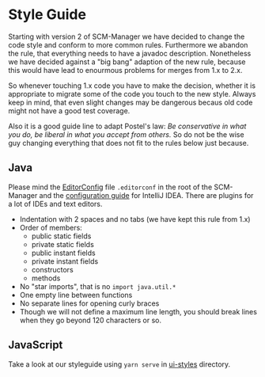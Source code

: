 # Style Guide

Starting with version 2 of SCM-Manager we have decided to change the code style and conform to more common rules. Furthermore we abandon the rule, that everything needs to have a javadoc description. Nonetheless we have decided against a "big bang" adaption of the new rule, because this would have lead to enourmous problems for merges from 1.x to 2.x.

So whenever touching 1.x code you have to make the decision, whether it is appropriate to migrate some of the code you touch to the new style. Always keep in mind, that even slight changes may be dangerous becaus old code might not have a good test coverage.

Also it is a good guide line to adapt Postel's law: *Be conservative in what you do, be liberal in what you accept from others.* So do not be the wise guy changing everything that does not fit to the rules below just because.

## Java

Please mind the [EditorConfig](https://editorconfig.org/) file `.editorconf` in the root of the SCM-Manager and the [configuration guide](intellij-idea-configuration.md) for IntelliJ IDEA. There are plugins for a lot of IDEs and text editors.

- Indentation with 2 spaces and no tabs (we have kept this rule from 1.x)
- Order of members:
  - public static fields
  - private static fields
  - public instant fields
  - private instant fields
  - constructors
  - methods
- No "star imports", that is no `import java.util.*`
- One empty line between functions
- No separate lines for opening curly braces
- Though we will not define a maximum line length, you should break lines when they go beyond 120 characters or so.

## JavaScript

Take a look at our styleguide using `yarn serve` in [ui-styles](scm-ui/ui-styles) directory.
